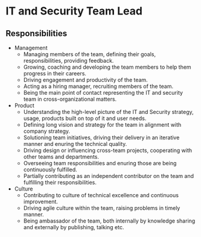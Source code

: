 # IT and Security Team Lead

## Responsibilities

- Management
  - Managing members of the team, defining their goals, responsibilities, providing feedback.
  - Growing, coaching and developing the team members to help them progress in their careers.
  - Driving engagement and productivity of the team.
  - Acting as a hiring manager, recruiting members of the team.
  - Being the main point of contact representing the IT and security team in cross-organizational matters.
- Product
  - Understanding the high-level picture of the IT and Security strategy, usage, products built on top of it and user needs.
  - Defining long vision and strategy for the team in alignment with company strategy.
  - Solutioning team initiatives, driving their delivery in an iterative manner and enuring the technical quality.
  - Driving design or influencing cross-team projects, cooperating with other teams and departments.
  - Overseeing team responsibilities and enuring those are being continuously fulfilled.
  - Partially contributing as an independent contributor on the team and fulfilling their responsibilities.  
- Culture
  - Contributing to culture of technical excellence and continuous improvement.
  - Driving agile culture within the team, raising problems in timely manner.
  - Being ambassador of the team, both internally by knowledge sharing and externally by publishing, talking etc.

